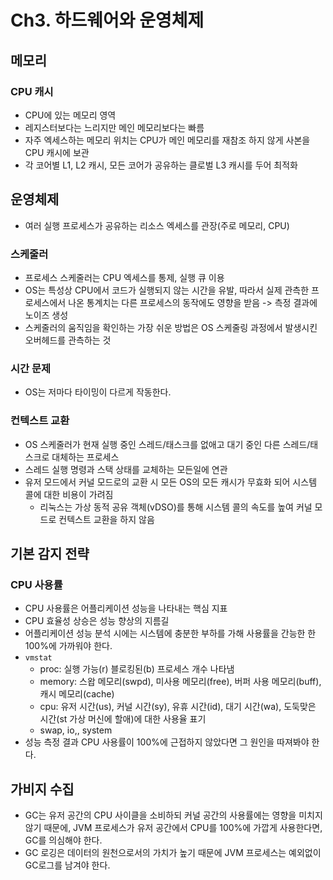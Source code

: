 # Ch3. 하드웨어와 운영체제

## 메모리
### CPU 캐시
- CPU에 있는 메모리 영역
- 레지스터보다는 느리지만 메인 메모리보다는 빠름
- 자주 엑세스하는 메모리 위치는 CPU가 메인 메모리를 재참조 하지 않게 사본을 CPU 캐시에 보관
- 각 코어별 L1, L2 캐시, 모든 코어가 공유하는 클로벌 L3 캐시를 두어 최적화

## 운영체제
- 여러 실행 프로세스가 공유하는 리소스 엑세스를 관장(주로 메모리, CPU)

### 스케줄러
- 프로세스 스케줄러는 CPU 엑세스를 통제, 실행 큐 이용
- OS는 특성상 CPU에서 코드가 실행되지 않는 시간을 유발, 따라서 실제 관측한 프로세스에서 나온 통계치는 다른 프로세스의 동작에도 영향을 받음 -> 측정 결과에 노이즈 생성
- 스케줄러의 움직임을 확인하는 가장 쉬운 방법은 OS 스케줄링 과정에서 발생시킨 오버헤드를 관측하는 것

### 시간 문제
- OS는 저마다 타이밍이 다르게 작동한다.

### 컨텍스트 교환
- OS 스케줄러가 현재 실행 중인 스레드/태스크를 없애고 대기 중인 다른 스레드/태스크로 대체하는 프로세스
- 스레드 실행 명령과 스택 상태를 교체하는 모든일에 연관
- 유저 모드에서 커널 모드로의 교환 시 모든 OS의 모든 캐시가 무효화 되어 시스템 콜에 대한 비용이 가려짐
  - 리눅스는 가상 동적 공유 객체(vDSO)를 통해 시스템 콜의 속도를 높여 커널 모드로 컨텍스트 교환을 하지 않음

## 기본 감지 전략
### CPU 사용률
- CPU 사용률은 어플리케이션 성능을 나타내는 핵심 지표
- CPU 효율성 상승은 성능 향상의 지름길
- 어플리케이션 성능 분석 시에는 시스템에 충분한 부하를 가해 사용률을 간능한 한 100%에 가까워야 한다.
- `vmstat`
  - proc: 실행 가능(r) 블로킹된(b) 프로세스 개수 나타냄
  - memory: 스왑 메모리(swpd), 미사용 메모리(free), 버퍼 사용 메모리(buff), 캐시 메모리(cache)
  - cpu: 유저 시간(us), 커널 시간(sy), 유휴 시간(id), 대기 시간(wa), 도둑맞은 시간(st 가상 머신에 할애)에 대한 사용율 표기
  - swap, io,, system
- 성능 측정 결과 CPU 사용률이 100%에 근접하지 않았다면 그 원인을 따져봐야 한다.

## 가비지 수집
- GC는 유저 공간의 CPU 사이클을 소비하되 커널 공간의 사용률에는 영향을 미치지 않기 때문에, JVM 프로세스가 유저 공간에서 CPU를 100%에 가깝게 사용한다면, GC를 의심해야 한다.
- GC 로깅은 데이터의 원천으로서의 가치가 높기 때문에 JVM 프로세스는 예외없이 GC로그를 남겨야 한다.
